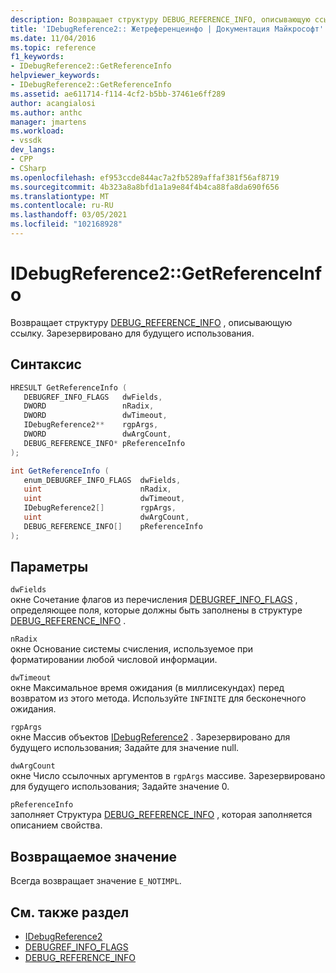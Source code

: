 ```yaml
---
description: Возвращает структуру DEBUG_REFERENCE_INFO, описывающую ссылку.
title: 'IDebugReference2:: Жетреференцеинфо | Документация Майкрософт'
ms.date: 11/04/2016
ms.topic: reference
f1_keywords:
- IDebugReference2::GetReferenceInfo
helpviewer_keywords:
- IDebugReference2::GetReferenceInfo
ms.assetid: ae611714-f114-4cf2-b5bb-37461e6ff289
author: acangialosi
ms.author: anthc
manager: jmartens
ms.workload:
- vssdk
dev_langs:
- CPP
- CSharp
ms.openlocfilehash: ef953ccde844ac7a2fb5289affaf381f56af8719
ms.sourcegitcommit: 4b323a8a8bfd1a1a9e84f4b4ca88fa8da690f656
ms.translationtype: MT
ms.contentlocale: ru-RU
ms.lasthandoff: 03/05/2021
ms.locfileid: "102168928"
---
```

# <a name="idebugreference2getreferenceinfo"></a>IDebugReference2::GetReferenceInfo
Возвращает структуру [DEBUG_REFERENCE_INFO](../../../extensibility/debugger/reference/debug-reference-info.md) , описывающую ссылку. Зарезервировано для будущего использования.

## <a name="syntax"></a>Синтаксис

```cpp
HRESULT GetReferenceInfo ( 
   DEBUGREF_INFO_FLAGS   dwFields,
   DWORD                 nRadix,
   DWORD                 dwTimeout,
   IDebugReference2**    rgpArgs,
   DWORD                 dwArgCount,
   DEBUG_REFERENCE_INFO* pReferenceInfo
);
```

```csharp
int GetReferenceInfo ( 
   enum_DEBUGREF_INFO_FLAGS  dwFields,
   uint                      nRadix,
   uint                      dwTimeout,
   IDebugReference2[]        rgpArgs,
   uint                      dwArgCount,
   DEBUG_REFERENCE_INFO[]    pReferenceInfo
);
```

## <a name="parameters"></a>Параметры
`dwFields`\
окне Сочетание флагов из перечисления [DEBUGREF_INFO_FLAGS](../../../extensibility/debugger/reference/debugref-info-flags.md) , определяющее поля, которые должны быть заполнены в структуре [DEBUG_REFERENCE_INFO](../../../extensibility/debugger/reference/debug-reference-info.md) .

`nRadix`\
окне Основание системы счисления, используемое при форматировании любой числовой информации.

`dwTimeout`\
окне Максимальное время ожидания (в миллисекундах) перед возвратом из этого метода. Используйте `INFINITE` для бесконечного ожидания.

`rgpArgs`\
окне Массив объектов [IDebugReference2](../../../extensibility/debugger/reference/idebugreference2.md) . Зарезервировано для будущего использования; Задайте для значение null.

`dwArgCount`\
окне Число ссылочных аргументов в `rgpArgs` массиве. Зарезервировано для будущего использования; Задайте значение 0.

`pReferenceInfo`\
заполняет Структура [DEBUG_REFERENCE_INFO](../../../extensibility/debugger/reference/debug-reference-info.md) , которая заполняется описанием свойства.

## <a name="return-value"></a>Возвращаемое значение
 Всегда возвращает значение `E_NOTIMPL`.

## <a name="see-also"></a>См. также раздел
- [IDebugReference2](../../../extensibility/debugger/reference/idebugreference2.md)
- [DEBUGREF_INFO_FLAGS](../../../extensibility/debugger/reference/debugref-info-flags.md)
- [DEBUG_REFERENCE_INFO](../../../extensibility/debugger/reference/debug-reference-info.md)
